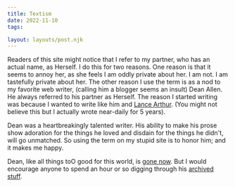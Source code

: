 ```yaml
---
title: Textism
date: 2022-11-10
tags:

layout: layouts/post.njk
---
```

Readers of this site might notice that I refer to my partner, who has an actual name, as Herself. I do this for two reasons. One reason is that it seems to annoy her, as she feels I am oddly private about her. I am not. I am tastefully private about her. The other reason I use the term is as a nod to my favorite web writer, (calling him a blogger seems an insult) Dean Allen. He always referred to his partner as Herself. The reason I started writing was because I wanted to write like him and <a href="https://lancearthur.medium.com/">Lance Arthur</a>. (You might not believe this but I actually wrote near-daily for 5 years). 

Dean was a heartbreakingly talented writer. His ability to make his prose show adoration for the things he loved and disdain for the things he didn't, will go unmatched. So using the term on my stupid site is to honor him; and it makes me happy.

Dean, like all things toO good for this world, is <a href="https://kottke.org/18/01/rest-in-peace-dean-allen">gone now</a>. But I would encourage anyone to spend an hour or so digging through his <a href="https://web.archive.org/web/20030203222323/http://www.textism.com/">archived</a> <a href="https://web.archive.org/web/20010205000100/http://cardigan.com/">stuff</a>.